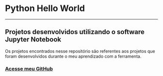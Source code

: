  # Python Hello World
***
## Projetos desenvolvidos utilizando o software Jupyter Notebook

Os projetos encontrados nesse repositório são referentes aos projetos que foram desenvolvidos durante o meu aprendizado com a ferramenta. 

### [Acesse meu GitHub](https://github.com/vithep)
